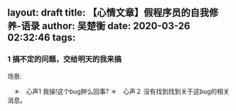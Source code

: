 layout: draft
title: 【心情文章】假程序员的自我修养-语录
author: 吴楚衡
date: 2020-03-26 02:32:46
tags:
---
### 1 搞不定的问题，交给明天的我来搞

   场景: 　
   
  　＊　心声1 我操!这个bug肿么回事?
   ＊　心声２ 没有找到找到关于这bug的相关消息。
   
   
      　